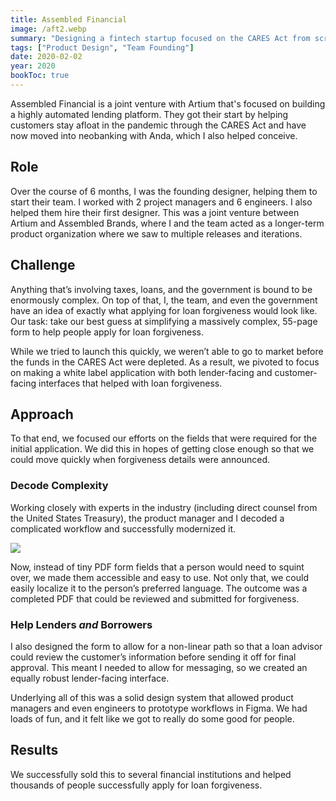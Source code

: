 ```yaml
---
title: Assembled Financial
image: /aft2.webp
summary: "Designing a fintech startup focused on the CARES Act from scratch."
tags: ["Product Design", "Team Founding"]
date: 2020-02-02
year: 2020
bookToc: true
---
```

Assembled Financial is a joint venture with Artium that's focused on building a highly automated lending platform. They got their start by helping customers stay afloat in the pandemic through the CARES Act and have now moved into neobanking with Anda, which I also helped conceive.

## Role
Over the course of 6 months, I was the founding designer, helping them to start their team. I worked with 2 project managers and 6 engineers. I also helped them hire their first designer. This was a joint venture between Artium and Assembled Brands, where I and the team acted as a longer-term product organization where we saw to multiple releases and iterations.

## Challenge
Anything that’s involving taxes, loans, and the government is bound to be enormously complex. On top of that, I, the team, and even the government have an idea of exactly what applying for loan forgiveness would look like. Our task: take our best guess at simplifying a massively complex, 55-page form to help people apply for loan forgiveness.

While we tried to launch this quickly, we weren’t able to go to market before the funds in the CARES Act were depleted. As a result, we pivoted to focus on making a white label application with both lender-facing and customer-facing interfaces that helped with loan forgiveness.

## Approach
To that end, we focused our efforts on the fields that were required for the initial application. We did this in hopes of getting close enough so that we could move quickly when forgiveness details were announced.

### Decode Complexity

Working closely with experts in the industry (including direct counsel from the United States Treasury), the product manager and I decoded a complicated workflow and successfully modernized it.

![](/aft.webp)

Now, instead of tiny PDF form fields that a person would need to squint over, we made them accessible and easy to use. Not only that, we could easily localize it to the person’s preferred language. The outcome was a completed PDF that could be reviewed and submitted for forgiveness.

### Help Lenders *and* Borrowers

I also designed the form to allow for a non-linear path so that a loan advisor could review the customer’s information before sending it off for final approval. This meant I needed to allow for messaging, so we created an equally robust lender-facing interface.

Underlying all of this was a solid design system that allowed product managers and even engineers to prototype workflows in Figma. We had loads of fun, and it felt like we got to really do some good for people.

## Results
We successfully sold this to several financial institutions and helped thousands of people successfully apply for loan forgiveness.
